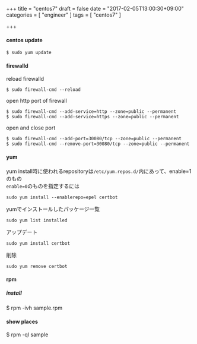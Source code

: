 +++
title = "centos7"
draft = false
date = "2017-02-05T13:00:30+09:00"
categories = [ "engineer" ]
tags = [ "centos7" ]

+++

#### centos update

```
$ sudo yum update
```

#### firewalld

reload firewalld  

```
$ sudo firewall-cmd --reload
```

open http port of firewall  

```
$ sudo firewall-cmd --add-service=http --zone=public --permanent
$ sudo firewall-cmd --add-service=https --zone=public --permanent
```

open and close port  

```
$ sudo firewall-cmd --add-port=30080/tcp --zone=public --permanent
$ sudo firewall-cmd --remove-port=30080/tcp --zone=public --permanent
```

#### yum

yum install時に使われるrepositoryは`/etc/yum.repos.d/`内にあって、enable=1のもの  
`enable=0`のものを指定するには

```
sudo yum install --enablerepo=epel certbot
```

yumでインストールしたパッケージ一覧

```
sudo yum list installed
```

アップデート

```
sudo yum install certbot
```

削除

```
sudo yum remove certbot
```

#### rpm

##### install

$ rpm -ivh sample.rpm

#### show places

$ rpm -ql sample


